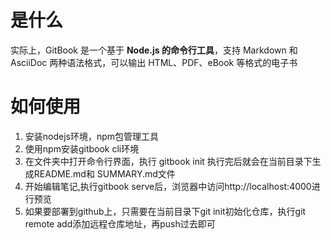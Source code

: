 # 是什么
实际上，GitBook 是一个基于 **Node.js 的命令行工具**，支持 Markdown 和 AsciiDoc 两种语法格式，可以输出 HTML、PDF、eBook 等格式的电子书

# 如何使用
1. 安装nodejs环境，npm包管理工具
2. 使用npm安装gitbook cli环境
3. 在文件夹中打开命令行界面，执行 gitbook init 执行完后就会在当前目录下生成README.md和 SUMMARY.md文件
4. 开始编辑笔记,执行gitbook serve后，浏览器中访问http://localhost:4000进行预览
5. 如果要部署到github上，只需要在当前目录下git init初始化仓库，执行git remote add添加远程仓库地址，再push过去即可